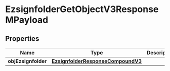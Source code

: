
# EzsignfolderGetObjectV3ResponseMPayload

## Properties
| Name | Type | Description | Notes |
| ------------ | ------------- | ------------- | ------------- |
| **objEzsignfolder** | [**EzsignfolderResponseCompoundV3**](EzsignfolderResponseCompoundV3.md) |  |  |



